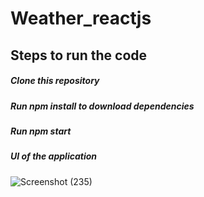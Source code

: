 # Weather_reactjs
## Steps to run the code

##### Clone this repository

##### Run npm install to download dependencies
##### Run npm start 

##### UI of the application
![Screenshot (235)](https://user-images.githubusercontent.com/44161680/117948377-b74bd580-b32e-11eb-87f2-d4fc4b42d213.png)

